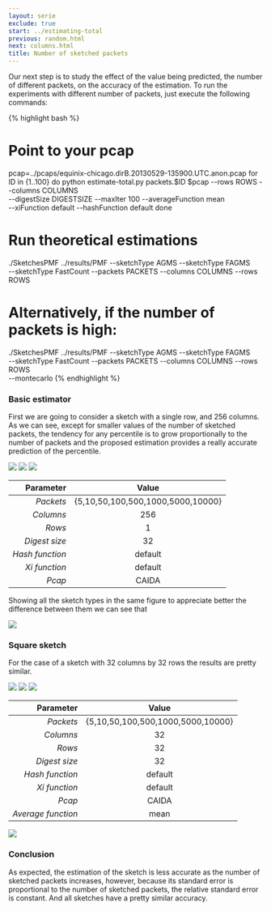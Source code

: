 ```yaml
---
layout: serie
exclude: true
start: ../estimating-total
previous: random.html
next: columns.html
title: Number of sketched packets
---
```


Our next step is to study the effect of the value being predicted, the number of different packets, on the accuracy of the estimation. To run the experiments with different number of packets, just execute the following commands:

{% highlight bash %}
# Point to your pcap
pcap=../pcaps/equinix-chicago.dirB.20130529-135900.UTC.anon.pcap 
for ID in {1..100}
do
  python estimate-total.py packets.$ID $pcap --rows ROWS --columns COLUMNS \
    --digestSize DIGESTSIZE  --maxIter 100 --averageFunction mean \
    --xiFunction default --hashFunction default
done
# Run theoretical estimations
./SketchesPMF ../results/PMF --sketchType AGMS --sketchType FAGMS \
  --sketchType FastCount --packets PACKETS --columns COLUMNS --rows ROWS
# Alternatively, if the number of packets is high: 
./SketchesPMF ../results/PMF --sketchType AGMS --sketchType FAGMS \
  --sketchType FastCount --packets PACKETS --columns COLUMNS --rows ROWS \
  --montecarlo
{% endhighlight %}

### Basic estimator

First we are going to consider a sketch with a single row, and 256 columns. As we can see, except for smaller values of the number of sketched packets, the tendency for any percentile is to grow proportionally to the number of packets and the proposed estimation provides a really accurate prediction of the percentile.

![](figures/packets1.png)
![](figures/packets2.png)
![](figures/packets3.png)

|       Parameter |               Value               |
|----------------:|:---------------------------------:|
|       _Packets_ | {5,10,50,100,500,1000,5000,10000} |
|       _Columns_ |                256                |
|          _Rows_ |                 1                 |
|   _Digest size_ |                 32                |
| _Hash function_ |              default              |
|   _Xi function_ |              default              |
|          _Pcap_ |               CAIDA               |

Showing all the sketch types in the same figure to appreciate better the difference between them we can see that 

![](figures/packets-all1.png)

### Square sketch

For the case of a sketch with 32 columns by 32 rows the results are pretty similar.

![](figures/packets4.png)
![](figures/packets5.png)
![](figures/packets6.png)

|          Parameter |               Value               |
|-------------------:|:---------------------------------:|
|          _Packets_ | {5,10,50,100,500,1000,5000,10000} |
|          _Columns_ |                 32                |
|             _Rows_ |                 32                |
|      _Digest size_ |                 32                |
|    _Hash function_ |              default              |
|      _Xi function_ |              default              |
|             _Pcap_ |               CAIDA               |
| _Average function_ |                mean               |

![](figures/packets-all2.png)

### Conclusion

As expected, the estimation of the sketch is less accurate as the number of sketched packets increases, however, because its standard error is proportional to the number of sketched packets, the relative standard error is constant. And all sketches have a pretty similar accuracy.
